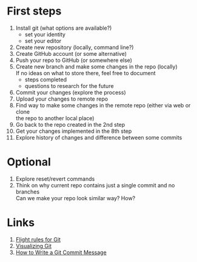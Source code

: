 # First steps
1. Install git (what options are available?)
   * set your identity
   * set your editor
2. Create new repository (locally, command line?)
3. Create GitHub account (or some alternative)
4. Push your repo to GitHub (or somewhere else)
5. Create new branch and make some changes in the repo (locally)\
If no ideas on what to store there, feel free to document
   * steps completed
   * questions to research for the future
6. Commit your changes (explore the process)
7. Upload your changes to remote repo
8. Find way to make some changes in the remote repo (either via web or clone\
the repo to another local place)
9. Go back to the repo created in the 2nd step
10. Get your changes implemented in the 8th step
11. Explore history of changes and difference between some commits

# Optional
1. Explore reset/revert commands
2. Think on why current repo contains just a single commit and no branches\
Can we make your repo look similar way? How?

# Links
1. [Flight rules for Git](https://github.com/k88hudson/git-flight-rules)
2. [Visualizing Git](https://git-school.github.io/visualizing-git/)
3. [How to Write a Git Commit Message](https://cbea.ms/git-commit/)

